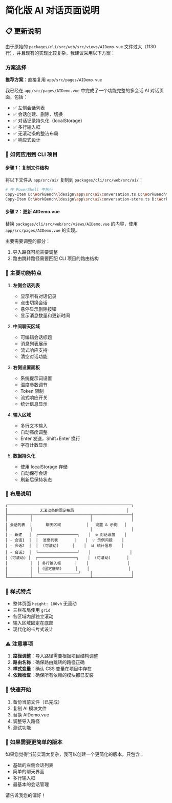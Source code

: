# 简化版 AI 对话页面说明

## 📋 更新说明

由于原始的 `packages/cli/src/web/src/views/AIDemo.vue` 文件过大（1130行），并且现有的实现比较复杂，我建议采用以下方案：

### 方案选择

**推荐方案**：直接复用 `app/src/pages/AIDemo.vue`

我已经在 `app/src/pages/AIDemo.vue` 中完成了一个功能完整的多会话 AI 对话页面，包括：
- ✅ 左侧会话列表
- ✅ 会话创建、删除、切换
- ✅ 对话记录持久化（localStorage）
- ✅ 多行输入框
- ✅ 无滚动条的整洁布局
- ✅ 响应式设计

### 🔧 如何应用到 CLI 项目

#### 步骤 1：复制文件结构

将以下文件从 `app/src/ai/` 复制到 `packages/cli/src/web/src/ai/`：

```bash
# 在 PowerShell 中执行
Copy-Item D:\WorkBench\ldesign\app\src\ai\conversation.ts D:\WorkBench\ldesign\packages\cli\src\web\src\ai\conversation.ts
Copy-Item D:\WorkBench\ldesign\app\src\ai\conversation-store.ts D:\WorkBench\ldesign\packages\cli\src\web\src\ai\conversation-store.ts
```

#### 步骤 2：更新 AIDemo.vue

替换 `packages/cli/src/web/src/views/AIDemo.vue` 的内容，使用 `app/src/pages/AIDemo.vue` 的实现。

主要需要调整的部分：
1. 导入路径可能需要调整
2. 路由跳转路径需要匹配 CLI 项目的路由结构

### 🎯 主要功能特点

1. **左侧会话列表**
   - 显示所有对话记录
   - 点击切换会话
   - 悬停显示删除按钮
   - 显示消息数量和更新时间

2. **中间聊天区域**
   - 可编辑会话标题
   - 消息列表展示
   - 流式响应支持
   - 清空对话功能

3. **右侧设置面板**
   - 系统提示词设置
   - 温度参数调节
   - Token 限制
   - 流式响应开关
   - 统计信息显示

4. **输入区域**
   - 多行文本输入
   - 自动高度调整
   - Enter 发送，Shift+Enter 换行
   - 字符计数显示

5. **数据持久化**
   - 使用 localStorage 存储
   - 自动保存会话
   - 刷新后保持状态

### 📱 布局说明

```
┌──────────────────────────────────────────────────────┐
│              无滚动条的固定布局                       │
├──────────┬─────────────────────────┬─────────────────┤
│          │                         │                 │
│ 会话列表  │      聊天区域           │   设置 & 示例   │
│          │                         │                 │
│ - 新建   │  ┌─────────────────┐    │  ⚙️ 对话设置    │
│ - 会话1  │  │  消息列表       │    │  💡 示例问题    │
│ - 会话2  │  │  (可滚动)      │    │  📊 统计信息    │
│ - 会话3  │  └─────────────────┘    │                 │
│ (可滚动) │  ┌─────────────────┐    │  (可滚动)       │
│          │  │ 多行输入框      │    │                 │
│          │  │ (固定底部)      │    │                 │
│          │  └─────────────────┘    │                 │
└──────────┴─────────────────────────┴─────────────────┘
```

### 🎨 样式特点

- 整体页面 `height: 100vh` 无滚动
- 三栏布局使用 `grid`
- 各区域内部独立滚动
- 输入区域固定在底部
- 现代化的卡片式设计

### ⚠️ 注意事项

1. **路径调整**：导入路径需要根据项目结构调整
2. **路由名称**：确保路由跳转的路径正确
3. **样式变量**：确认 CSS 变量在项目中存在
4. **依赖检查**：确保所有依赖的模块都已安装

### 🚀 快速开始

1. 备份当前文件（已完成）
2. 复制 AI 模块文件
3. 替换 AIDemo.vue
4. 调整导入路径
5. 测试功能

### 💬 如果需要更简单的版本

如果您觉得当前实现太复杂，我可以创建一个更简化的版本，只包含：
- 基础的左侧会话列表
- 简单的聊天界面
- 多行输入框
- 最基本的会话管理

请告诉我您的偏好！
